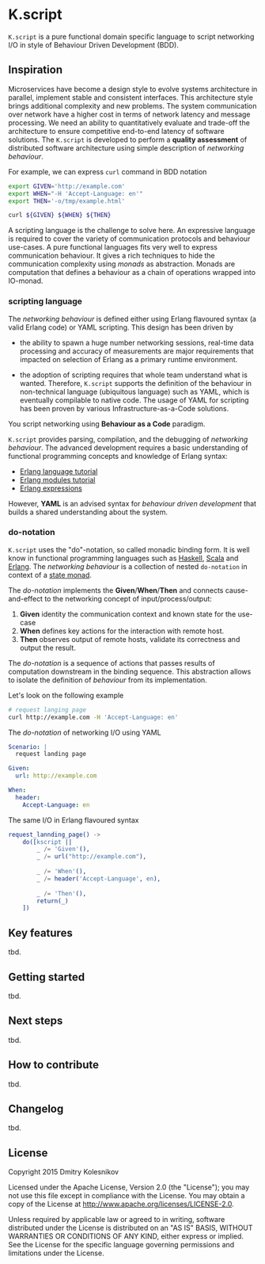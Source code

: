 # K.script

`K.script` is a pure functional domain specific language to script networking I/O in style of Behaviour Driven Development (BDD).

## Inspiration

Microservices have become a design style to evolve systems architecture in parallel, implement stable and consistent interfaces. This architecture style brings additional complexity and new problems. The system communication over network have a higher cost in terms of network latency and message processing. We need an ability to quantitatively evaluate and trade-off the architecture to ensure competitive end-to-end latency of software solutions. The `K.script` is developed to perform a **quality assessment** of distributed software architecture using simple description of *networking behaviour*.

For example, we can express `curl` command in BDD notation

```bash
export GIVEN='http://example.com'
export WHEN="-H 'Accept-Language: en'"
export THEN='-o/tmp/example.html'

curl ${GIVEN} ${WHEN} ${THEN} 
``` 


A scripting language is the challenge to solve here. An expressive language is required to cover the variety of communication protocols and behaviour use-cases. A pure functional languages fits very well to express communication behaviour. It gives a rich techniques to hide the communication complexity using *monads* as abstraction. Monads are computation that defines a behaviour as a chain of operations wrapped into IO-monad.
 
### scripting language

The *networking behaviour* is defined either using Erlang flavoured syntax (a valid Erlang code) or YAML scripting. This design has been driven by

* the ability to spawn a huge number networking sessions, real-time data processing and accuracy of measurements are major requirements that impacted on selection of Erlang as a primary runtime environment.

* the adoption of scripting requires that whole team understand what is wanted. Therefore, `K.script` supports the definition of the behaviour in non-technical language (ubiquitous language) such as YAML, which is eventually compilable to native code. The usage of YAML for scripting has been proven by various Infrastructure-as-a-Code solutions.  


You script networking using **Behaviour as a Code** paradigm.


`K.script` provides parsing, compilation, and the debugging of *networking behaviour*. The advanced development requires a basic understanding of functional programming concepts and knowledge of Erlang syntax:

* [Erlang language tutorial](http://learnyousomeerlang.com/starting-out-for-real)
* [Erlang modules tutorial](http://learnyousomeerlang.com/modules#what-are-modules)
* [Erlang expressions](http://erlang.org/doc/reference_manual/expressions.html)

However, **YAML** is an advised syntax for *behaviour driven development* that builds a shared understanding about the system. 

### do-notation

`K.script` uses the "do"-notation, so called monadic binding form. It is well know in functional programming languages such as [Haskell](https://en.wikibooks.org/wiki/Haskell/do_notation), [Scala](http://docs.scala-lang.org/tutorials/tour/sequence-comprehensions.html) and [Erlang](https://github.com/fogfish/datum/blob/master/doc/monad.md). The *networking behaviour* is a collection of nested `do-notation` in context of a [state monad](https://acm.wustl.edu/functional/state-monad.php).

The *do-notation* implements the **Given**/**When**/**Then** and connects cause-and-effect to the networking concept of input/process/output:

1. **Given** identity the communication context and known state for the use-case
2. **When** defines key actions for the interaction with remote host.
3. **Then** observes output of remote hosts, validate its correctness and output the result.

The *do-notation* is a sequence of actions that passes results of computation downstream in the binding sequence. This abstraction allows to isolate the definition of *behaviour* from its implementation.

Let's look on the following example

```bash
# request langing page
curl http://example.com -H 'Accept-Language: en'
```

The *do-notation* of networking I/O using YAML

```yaml
Scenario: |
  request landing page

Given:
  url: http://example.com

When:
  header:
    Accept-Language: en
```

The same I/O in Erlang flavoured syntax

```erlang
request_lannding_page() ->
	do([kscript ||
		_ /= 'Given'(),
		_ /= url("http://example.com"),
		
		_ /= 'When'(),
		_ /= header('Accept-Language', en),
		
		_ /= 'Then'(),
		return(_)
	])
```


## Key features

tbd.

## Getting started

tbd.

## Next steps

tbd.

## How to contribute

tbd.

## Changelog

tbd.

## License

Copyright 2015 Dmitry Kolesnikov

Licensed under the Apache License, Version 2.0 (the "License"); you may not use this file except in compliance with the License. You may obtain a copy of the License at http://www.apache.org/licenses/LICENSE-2.0.

Unless required by applicable law or agreed to in writing, software distributed under the License is distributed on an "AS IS" BASIS, WITHOUT WARRANTIES OR CONDITIONS OF ANY KIND, either express or implied. See the License for the specific language governing permissions and limitations under the License.
